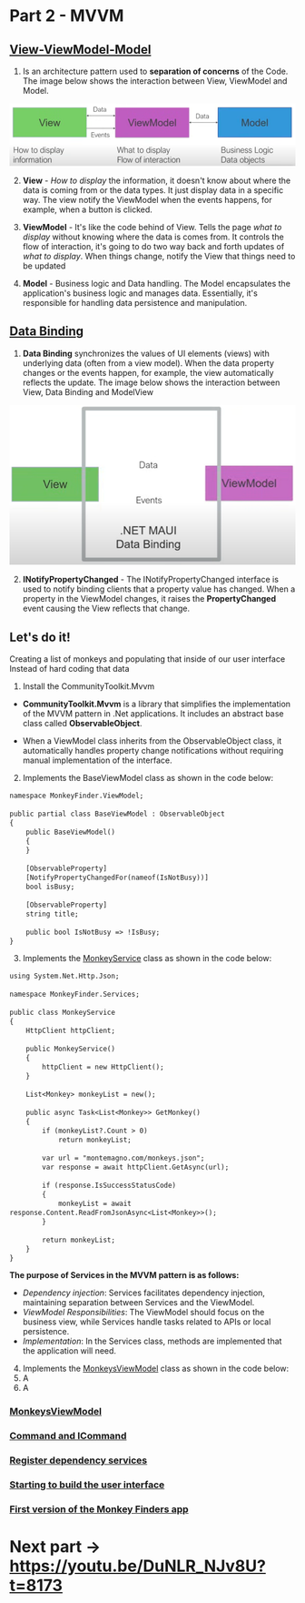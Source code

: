 # Part 2 - MVVM

## [View-ViewModel-Model](https://youtu.be/DuNLR_NJv8U?t=3454)

1. Is an architecture pattern used to **separation of concerns** of the Code. The image below shows the interaction between View, ViewModel and Model.

<p align="center">
    <img src="part-2-mvvm-imgs/view-viewModel-model.png" />
</p>  

2. **View** -  *How to display* the information, it doesn't know about where the data is coming from or the data types. It just display data in a specific way. The view notify the ViewModel when the events happens, for example, when a button is clicked.

3. **ViewModel** - It's like the code behind of View. Tells the page *what to display* without knowing where the data is comes from. It controls the flow of interaction, it's going to do two way back and forth updates of *what to display*. When things change, notify the View that things need to be updated

4. **Model** - Business logic and Data handling. The Model encapsulates the application's business logic and manages data. Essentially, it's responsible for handling data persistence and manipulation.

## [Data Binding](https://youtu.be/DuNLR_NJv8U?t=3632)

1. **Data Binding** synchronizes the values of UI elements (views) with underlying data (often from a view model). When the data property changes or the events happen, for example, the view automatically reflects the update. The image below shows the interaction between View, Data Binding and ModelView

<p align="center">
    <img src="part-2-mvvm-imgs/data-binding.png" />
</p>  

2. **INotifyPropertyChanged** - The INotifyPropertyChanged interface is used to notify binding clients that a property value has changed. When a property in the ViewModel changes, it raises the **PropertyChanged** event causing the View reflects that change.

## Let's do it!

Creating a list of monkeys and populating that inside of our user interface Instead of hard coding that data

1. Install the CommunityToolkit.Mvvm

* **CommunityToolkit.Mvvm** is a library that simplifies the implementation of the MVVM pattern in .Net applications. It includes an abstract base class called **ObservableObject**.

* When a ViewModel class inherits from the ObservableObject class, it automatically handles property change notifications without requiring manual implementation of the interface.

2. Implements the BaseViewModel class as shown in the code below:
   
```
namespace MonkeyFinder.ViewModel;

public partial class BaseViewModel : ObservableObject
{
    public BaseViewModel()
    { 
    }

    [ObservableProperty]
    [NotifyPropertyChangedFor(nameof(IsNotBusy))]
    bool isBusy;

    [ObservableProperty]
    string title;

    public bool IsNotBusy => !IsBusy;
}
```

3. Implements the [MonkeyService](https://youtu.be/DuNLR_NJv8U?t=5541) class as shown in the code below:

```
using System.Net.Http.Json;

namespace MonkeyFinder.Services;

public class MonkeyService
{
    HttpClient httpClient;

    public MonkeyService()
    {
        httpClient = new HttpClient();
    }

    List<Monkey> monkeyList = new();

    public async Task<List<Monkey>> GetMonkey()
    {
        if (monkeyList?.Count > 0)
            return monkeyList;

        var url = "montemagno.com/monkeys.json";
        var response = await httpClient.GetAsync(url);

        if (response.IsSuccessStatusCode)
        {
            monkeyList = await response.Content.ReadFromJsonAsync<List<Monkey>>();
        }

        return monkeyList;
    }
}
```

**The purpose of Services in the MVVM pattern is as follows:**
   
* *Dependency injection*: Services facilitates dependency injection, maintaining separation between Services and the ViewModel.
* *ViewModel Responsibilities*: The ViewModel should focus on the business view, while Services handle tasks related to APIs or local persistence.
* *Implementation*: In the Services class, methods are implemented that the application will need.

4. Implements the [MonkeysViewModel]() class as shown in the code below:
5. A
6. A

### [MonkeysViewModel](https://youtu.be/DuNLR_NJv8U?t=6029)
### [Command and ICommand](https://youtu.be/DuNLR_NJv8U?t=6558)
### [Register dependency services](https://youtu.be/DuNLR_NJv8U?t=6803)
### [Starting to build the user interface](https://youtu.be/DuNLR_NJv8U?t=7028)
### [First version of the Monkey Finders app](https://youtu.be/DuNLR_NJv8U?t=7186)


# Next part -> https://youtu.be/DuNLR_NJv8U?t=8173